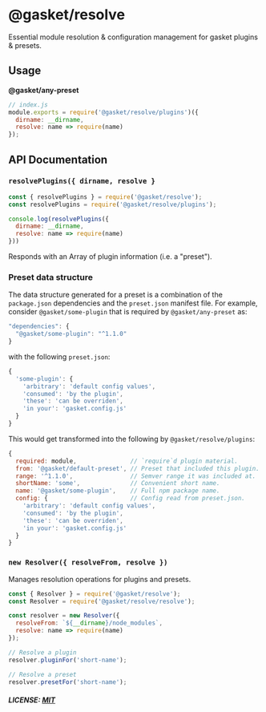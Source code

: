# @gasket/resolve

Essential module resolution & configuration management for gasket plugins & presets.

## Usage

**@gasket/any-preset**
``` js
// index.js
module.exports = require('@gasket/resolve/plugins')({
  dirname: __dirname,
  resolve: name => require(name)
});
```

## API Documentation

### `resolvePlugins({ dirname, resolve }`

``` js
const { resolvePlugins } = require('@gasket/resolve');
const resolvePlugins = require('@gasket/resolve/plugins');

console.log(resolvePlugins({
  dirname: __dirname,
  resolve: name => require(name)
}))
```

Responds with an Array of plugin information (i.e. a "preset").

### Preset data structure

The data structure generated for a preset is a combination of the
`package.json` dependencies and the `preset.json` manifest file. For example,
consider `@gasket/some-plugin` that is  required by `@gasket/any-preset` as:

``` js
"dependencies": {
  "@gasket/some-plugin": "^1.1.0"
}
```

with the following `preset.json`:

``` js
{
  'some-plugin': {
    'arbitrary': 'default config values',
    'consumed': 'by the plugin',
    'these': 'can be overriden',
    'in your': 'gasket.config.js'
  }
}
```

This would get transformed into the following by `@gasket/resolve/plugins`:

``` js
{
  required: module,               // `require`d plugin material.
  from: '@gasket/default-preset', // Preset that included this plugin.
  range: '^1.1.0',                // Semver range it was included at.
  shortName: 'some',              // Convenient short name.
  name: '@gasket/some-plugin',    // Full npm package name.
  config: {                       // Config read from preset.json.
    'arbitrary': 'default config values',
    'consumed': 'by the plugin',
    'these': 'can be overriden',
    'in your': 'gasket.config.js'
  }
}
```

### `new Resolver({ resolveFrom, resolve })`

Manages resolution operations for plugins and presets.

``` js
const { Resolver } = require('@gasket/resolve');
const Resolver = require('@gasket/resolve/resolve');

const resolver = new Resolver({
  resolveFrom: `${__dirname}/node_modules`,
  resolve: name => require(name)
});

// Resolve a plugin
resolver.pluginFor('short-name');

// Resolve a preset
resolver.presetFor('short-name');
```

##### LICENSE: [MIT](./LICENSE)
